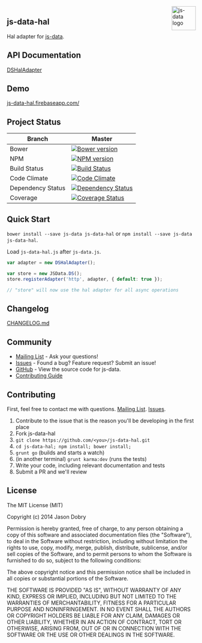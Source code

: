 <img src="https://raw.githubusercontent.com/js-data/js-data/master/js-data.png" alt="js-data logo" title="js-data" align="right" width="64" height="64" />

## js-data-hal

Hal adapter for [js-data](http://www.js-data.io/js-data).

## API Documentation
[DSHalAdapter](https://github.com/js-data/js-data/wiki/DSHalAdapter)

## Demo
[js-data-hal.firebaseapp.com/](https://js-data-hal.firebaseapp.com/)

## Project Status

| Branch | Master |
| ------ | ------ |
| Bower | [![Bower version](https://badge.fury.io/bo/js-data-hal.png)](http://badge.fury.io/bo/js-data-hal) |
| NPM | [![NPM version](https://badge.fury.io/js/js-data-hal.png)](http://badge.fury.io/js/js-data-hal) |
| Build Status | [![Build Status](https://travis-ci.org/js-data/js-data-hal.png?branch=master)](https://travis-ci.org/js-data/js-data-hal) |
| Code Climate | [![Code Climate](https://codeclimate.com/github/js-data/js-data-hal.png)](https://codeclimate.com/github/js-data/js-data-hal) |
| Dependency Status | [![Dependency Status](https://gemnasium.com/js-data/js-data-hal.png)](https://gemnasium.com/js-data/js-data-hal) |
| Coverage | [![Coverage Status](https://coveralls.io/repos/js-data/js-data-hal/badge.png?branch=master)](https://coveralls.io/r/js-data/js-data-hal?branch=master) |

## Quick Start
`bower install --save js-data js-data-hal` or `npm install --save js-data js-data-hal`.

Load `js-data-hal.js` after `js-data.js`.

```js
var adapter = new DSHalAdapter();

var store = new JSData.DS();
store.registerAdapter('http', adapter, { default: true });

// "store" will now use the hal adapter for all async operations
```

## Changelog
[CHANGELOG.md](https://github.com/js-data/js-data-hal/blob/master/CHANGELOG.md)

## Community
- [Mailing List](https://groups.io/org/groupsio/jsdata) - Ask your questions!
- [Issues](https://github.com/js-data/js-data-hal/issues) - Found a bug? Feature request? Submit an issue!
- [GitHub](https://github.com/js-data/js-data-hal) - View the source code for js-data.
- [Contributing Guide](https://github.com/js-data/js-data-hal/blob/master/CONTRIBUTING.md)

## Contributing

First, feel free to contact me with questions. [Mailing List](https://groups.io/org/groupsio/jsdata). [Issues](https://github.com/js-data/js-data-hal/issues).

1. Contribute to the issue that is the reason you'll be developing in the first place
1. Fork js-data-hal
1. `git clone https://github.com/<you>/js-data-hal.git`
1. `cd js-data-hal; npm install; bower install;`
1. `grunt go` (builds and starts a watch)
1. (in another terminal) `grunt karma:dev` (runs the tests)
1. Write your code, including relevant documentation and tests
1. Submit a PR and we'll review

## License

The MIT License (MIT)

Copyright (c) 2014 Jason Dobry

Permission is hereby granted, free of charge, to any person obtaining a copy
of this software and associated documentation files (the "Software"), to deal
in the Software without restriction, including without limitation the rights
to use, copy, modify, merge, publish, distribute, sublicense, and/or sell
copies of the Software, and to permit persons to whom the Software is
furnished to do so, subject to the following conditions:

The above copyright notice and this permission notice shall be included in all
copies or substantial portions of the Software.

THE SOFTWARE IS PROVIDED "AS IS", WITHOUT WARRANTY OF ANY KIND, EXPRESS OR
IMPLIED, INCLUDING BUT NOT LIMITED TO THE WARRANTIES OF MERCHANTABILITY,
FITNESS FOR A PARTICULAR PURPOSE AND NONINFRINGEMENT. IN NO EVENT SHALL THE
AUTHORS OR COPYRIGHT HOLDERS BE LIABLE FOR ANY CLAIM, DAMAGES OR OTHER
LIABILITY, WHETHER IN AN ACTION OF CONTRACT, TORT OR OTHERWISE, ARISING FROM,
OUT OF OR IN CONNECTION WITH THE SOFTWARE OR THE USE OR OTHER DEALINGS IN THE
SOFTWARE.

